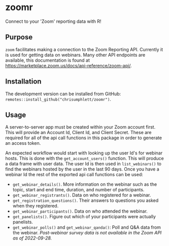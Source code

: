 # zoomr

Connect to your 'Zoom' reporting data with R!

## Purpose

`zoom` facilitates making a connection to the Zoom Reporting API. Currently it is used for getting data on webinars. Many other API endpoints are available, this documentation is found at <https://marketplace.zoom.us/docs/api-reference/zoom-api/>.

## Installation

The development version can be installed from GitHub: `remotes::install_github("chrisumphlett/zoomr")`.

## Usage

A server-to-server app must be created within your Zoom account first. This will provide an Account Id, Client Id, and Client Secret. These are required for all of the api call functions in this package in order to generate an access token.

An expected workflow would start with looking up the user Id's for webinar hosts. This is done with the `get_account_users()` function. This will produce a data frame with user data. The user Id is then used in `list_webinars()` to find the webinars hosted by the user in the last 90 days. Once you have a webinar Id the rest of the exported api call functions can be used:

-   `get_webinar_details()`. More information on the webinar such as the topic, start and end time, duration, and number of participants.
-   `get_webinar_registrants()`. Data on who registered for a webinar.
-   `get_registration_questions()`. Their answers to questions you asked when they registered.
-   `get_webinar_participants()`. Data on who attended the webinar.
-   `get_panelists()`. Figure out which of your participants were actually panelists.
-   `get_webinar_polls()` and `get_webinar_qanda()`: Poll and Q&A data from the webinar. *Post-webinar survey data is not available in the Zoom API as of 2022-09-28.*

